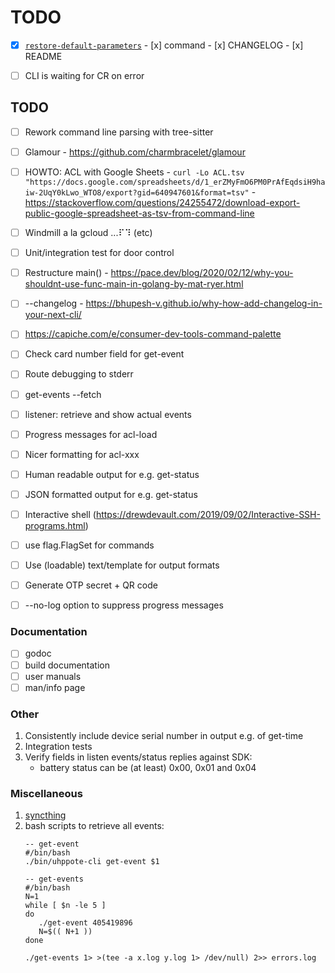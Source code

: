 # TODO

- [x] [`restore-default-parameters`](https://github.com/uhppoted/uhppoted/issues/48)
      - [x] command
      - [x] CHANGELOG
      - [x] README

- [ ] CLI is waiting for CR on error

## TODO

- [ ] Rework command line parsing with tree-sitter
- [ ] Glamour
      - https://github.com/charmbracelet/glamour
- [ ] HOWTO: ACL with Google Sheets
      - `curl -Lo ACL.tsv "https://docs.google.com/spreadsheets/d/1_erZMyFmO6PM0PrAfEqdsiH9haiw-2UqY0kLwo_WTO8/export?gid=640947601&format=tsv"`
      - https://stackoverflow.com/questions/24255472/download-export-public-google-spreadsheet-as-tsv-from-command-line

- [ ] Windmill a la gcloud ...⠏⠹ (etc) 
- [ ] Unit/integration test for door control
- [ ] Restructure main()
      - https://pace.dev/blog/2020/02/12/why-you-shouldnt-use-func-main-in-golang-by-mat-ryer.html
- [ ] --changelog
      - https://bhupesh-v.github.io/why-how-add-changelog-in-your-next-cli/
- [ ] https://capiche.com/e/consumer-dev-tools-command-palette
- [ ] Check card number field for get-event
- [ ] Route debugging to stderr
- [ ] get-events --fetch
- [ ] listener: retrieve and show actual events

- [ ] Progress messages for acl-load
- [ ] Nicer formatting for acl-xxx
- [ ] Human readable output for e.g. get-status
- [ ] JSON formatted output for e.g. get-status
- [ ] Interactive shell (https://drewdevault.com/2019/09/02/Interactive-SSH-programs.html)
- [ ] use flag.FlagSet for commands
- [ ] Use (loadable) text/template for output formats
- [ ] Generate OTP secret + QR code
- [ ] --no-log option to suppress progress messages

### Documentation

- [ ] godoc
- [ ] build documentation
- [ ] user manuals
- [ ] man/info page

### Other

1.  Consistently include device serial number in output e.g. of get-time
2.  Integration tests
3.  Verify fields in listen events/status replies against SDK:
    - battery status can be (at least) 0x00, 0x01 and 0x04

### Miscellaneous

1. [syncthing](https://tonsky.me/blog/syncthing/?utm_source=hackerbits.com&utm_medium=email&utm_campaign=issue54)
2. bash scripts to retrieve all events:
   ```
   -- get-event
   #/bin/bash
   ./bin/uhppote-cli get-event $1

   -- get-events
   #/bin/bash
   N=1
   while [ $n -le 5 ]
   do
      ./get-event 405419896
      N=$(( N+1 ))
   done

   ./get-events 1> >(tee -a x.log y.log 1> /dev/null) 2>> errors.log
   ```
